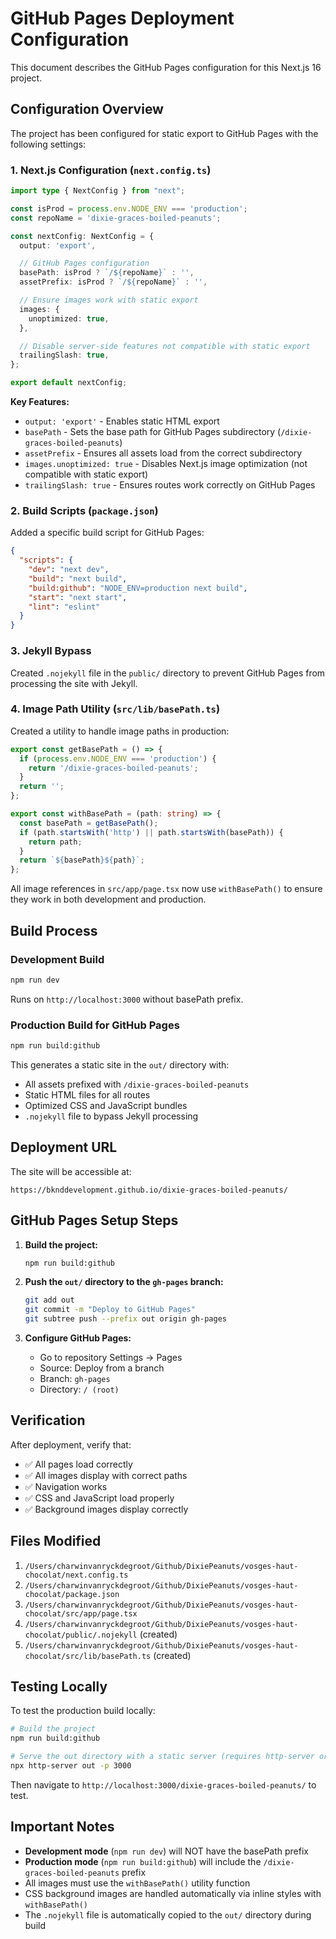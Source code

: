 # GitHub Pages Deployment Configuration

This document describes the GitHub Pages configuration for this Next.js 16 project.

## Configuration Overview

The project has been configured for static export to GitHub Pages with the following settings:

### 1. Next.js Configuration (`next.config.ts`)

```typescript
import type { NextConfig } from "next";

const isProd = process.env.NODE_ENV === 'production';
const repoName = 'dixie-graces-boiled-peanuts';

const nextConfig: NextConfig = {
  output: 'export',

  // GitHub Pages configuration
  basePath: isProd ? `/${repoName}` : '',
  assetPrefix: isProd ? `/${repoName}` : '',

  // Ensure images work with static export
  images: {
    unoptimized: true,
  },

  // Disable server-side features not compatible with static export
  trailingSlash: true,
};

export default nextConfig;
```

**Key Features:**
- `output: 'export'` - Enables static HTML export
- `basePath` - Sets the base path for GitHub Pages subdirectory (`/dixie-graces-boiled-peanuts`)
- `assetPrefix` - Ensures all assets load from the correct subdirectory
- `images.unoptimized: true` - Disables Next.js image optimization (not compatible with static export)
- `trailingSlash: true` - Ensures routes work correctly on GitHub Pages

### 2. Build Scripts (`package.json`)

Added a specific build script for GitHub Pages:

```json
{
  "scripts": {
    "dev": "next dev",
    "build": "next build",
    "build:github": "NODE_ENV=production next build",
    "start": "next start",
    "lint": "eslint"
  }
}
```

### 3. Jekyll Bypass

Created `.nojekyll` file in the `public/` directory to prevent GitHub Pages from processing the site with Jekyll.

### 4. Image Path Utility (`src/lib/basePath.ts`)

Created a utility to handle image paths in production:

```typescript
export const getBasePath = () => {
  if (process.env.NODE_ENV === 'production') {
    return '/dixie-graces-boiled-peanuts';
  }
  return '';
};

export const withBasePath = (path: string) => {
  const basePath = getBasePath();
  if (path.startsWith('http') || path.startsWith(basePath)) {
    return path;
  }
  return `${basePath}${path}`;
};
```

All image references in `src/app/page.tsx` now use `withBasePath()` to ensure they work in both development and production.

## Build Process

### Development Build
```bash
npm run dev
```
Runs on `http://localhost:3000` without basePath prefix.

### Production Build for GitHub Pages
```bash
npm run build:github
```

This generates a static site in the `out/` directory with:
- All assets prefixed with `/dixie-graces-boiled-peanuts`
- Static HTML files for all routes
- Optimized CSS and JavaScript bundles
- `.nojekyll` file to bypass Jekyll processing

## Deployment URL

The site will be accessible at:
```
https://bknddevelopment.github.io/dixie-graces-boiled-peanuts/
```

## GitHub Pages Setup Steps

1. **Build the project:**
   ```bash
   npm run build:github
   ```

2. **Push the `out/` directory to the `gh-pages` branch:**
   ```bash
   git add out
   git commit -m "Deploy to GitHub Pages"
   git subtree push --prefix out origin gh-pages
   ```

3. **Configure GitHub Pages:**
   - Go to repository Settings → Pages
   - Source: Deploy from a branch
   - Branch: `gh-pages`
   - Directory: `/ (root)`

## Verification

After deployment, verify that:
- ✅ All pages load correctly
- ✅ All images display with correct paths
- ✅ Navigation works
- ✅ CSS and JavaScript load properly
- ✅ Background images display correctly

## Files Modified

1. `/Users/charwinvanryckdegroot/Github/DixiePeanuts/vosges-haut-chocolat/next.config.ts`
2. `/Users/charwinvanryckdegroot/Github/DixiePeanuts/vosges-haut-chocolat/package.json`
3. `/Users/charwinvanryckdegroot/Github/DixiePeanuts/vosges-haut-chocolat/src/app/page.tsx`
4. `/Users/charwinvanryckdegroot/Github/DixiePeanuts/vosges-haut-chocolat/public/.nojekyll` (created)
5. `/Users/charwinvanryckdegroot/Github/DixiePeanuts/vosges-haut-chocolat/src/lib/basePath.ts` (created)

## Testing Locally

To test the production build locally:

```bash
# Build the project
npm run build:github

# Serve the out directory with a static server (requires http-server or similar)
npx http-server out -p 3000
```

Then navigate to `http://localhost:3000/dixie-graces-boiled-peanuts/` to test.

## Important Notes

- **Development mode** (`npm run dev`) will NOT have the basePath prefix
- **Production mode** (`npm run build:github`) will include the `/dixie-graces-boiled-peanuts` prefix
- All images must use the `withBasePath()` utility function
- CSS background images are handled automatically via inline styles with `withBasePath()`
- The `.nojekyll` file is automatically copied to the `out/` directory during build

